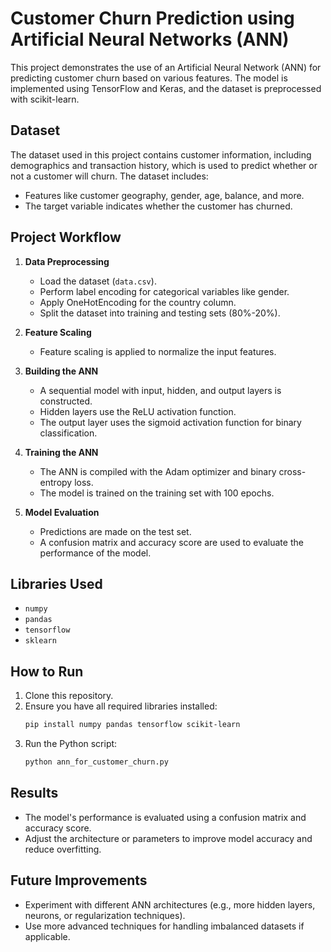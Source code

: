
# Customer Churn Prediction using Artificial Neural Networks (ANN)

This project demonstrates the use of an Artificial Neural Network (ANN) for predicting customer churn based on various features. The model is implemented using TensorFlow and Keras, and the dataset is preprocessed with scikit-learn.

## Dataset
The dataset used in this project contains customer information, including demographics and transaction history, which is used to predict whether or not a customer will churn. The dataset includes:
- Features like customer geography, gender, age, balance, and more.
- The target variable indicates whether the customer has churned.

## Project Workflow

1. **Data Preprocessing**
    - Load the dataset (`data.csv`).
    - Perform label encoding for categorical variables like gender.
    - Apply OneHotEncoding for the country column.
    - Split the dataset into training and testing sets (80%-20%).

2. **Feature Scaling**
    - Feature scaling is applied to normalize the input features.

3. **Building the ANN**
    - A sequential model with input, hidden, and output layers is constructed.
    - Hidden layers use the ReLU activation function.
    - The output layer uses the sigmoid activation function for binary classification.

4. **Training the ANN**
    - The ANN is compiled with the Adam optimizer and binary cross-entropy loss.
    - The model is trained on the training set with 100 epochs.

5. **Model Evaluation**
    - Predictions are made on the test set.
    - A confusion matrix and accuracy score are used to evaluate the performance of the model.

## Libraries Used
- `numpy`
- `pandas`
- `tensorflow`
- `sklearn`

## How to Run
1. Clone this repository.
2. Ensure you have all required libraries installed:
    ```bash
    pip install numpy pandas tensorflow scikit-learn
    ```
3. Run the Python script:
    ```bash
    python ann_for_customer_churn.py
    ```

## Results
- The model's performance is evaluated using a confusion matrix and accuracy score.
- Adjust the architecture or parameters to improve model accuracy and reduce overfitting.

## Future Improvements
- Experiment with different ANN architectures (e.g., more hidden layers, neurons, or regularization techniques).
- Use more advanced techniques for handling imbalanced datasets if applicable.
